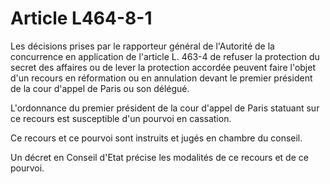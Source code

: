 # Article L464-8-1

Les décisions prises par le rapporteur général de l'Autorité de la concurrence en application de l'article L. 463-4 de refuser la protection du secret des affaires ou de lever la protection accordée peuvent faire l'objet d'un recours en réformation ou en annulation devant le premier président de la cour d'appel de Paris ou son délégué.

L'ordonnance du premier président de la cour d'appel de Paris statuant sur ce recours est susceptible d'un pourvoi en cassation.

Ce recours et ce pourvoi sont instruits et jugés en chambre du conseil.

Un décret en Conseil d'Etat précise les modalités de ce recours et de ce pourvoi.
